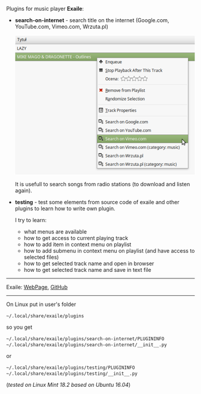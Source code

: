 
Plugins for music player __Exaile__:

- __search-on-internet__ - search title on the internet (Google.com, YouTube.com, Vimeo.com, Wrzuta.pl)

  ![#1](images/exaile-search-on-internet-1.png?raw=true)   
  
  It is usefull to search songs from radio stations (to download and listen again).

- __testing__ - test some elements from source code of exaile and other plugins to learn how to write own plugin.

    I try to learn:
    - what menus are available
    - how to get access to current playing track 
    - how to add item in context menu on playlist
    - how to add submenu in context menu on playlist (and have access to selected files)
    - how to get selected track name and open in browser
    - how to get selected track name and save in text file

---

Exaile: [WebPage](http://www.exaile.org/), [GitHub](https://github.com/exaile/exaile)

---

On Linux put in user's folder

    ~/.local/share/exaile/plugins
    
so you get 
    
    ~/.local/share/exaile/plugins/search-on-internet/PLUGININFO
    ~/.local/share/exaile/plugins/search-on-internet/__init__.py

or

    ~/.local/share/exaile/plugins/testing/PLUGININFO
    ~/.local/share/exaile/plugins/testing/__init__.py
    
(_tested on Linux Mint 18.2 based on Ubuntu 16.04_)

    

